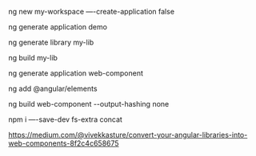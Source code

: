 ng new my-workspace —-create-application false

ng generate application demo

ng generate library my-lib

ng build my-lib

ng generate application web-component

ng add @angular/elements

ng build web-component --output-hashing none

npm i —-save-dev fs-extra concat

https://medium.com/@vivekkasture/convert-your-angular-libraries-into-web-components-8f2c4c658675

